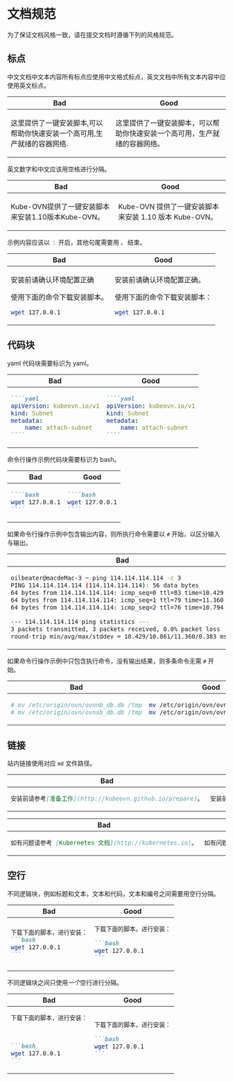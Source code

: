 # 文档规范

为了保证文档风格一致，请在提交文档时遵循下列的风格规范。

## 标点

中文文档中文本内容所有标点应使用中文格式标点，英文文档中所有文本内容中应使用英文标点。

<table>
<thead><tr><th>Bad</th><th>Good</th></tr></thead>
<tbody>
<tr><td>

这里提供了一键安装脚本,可以帮助你快速安装一个高可用,生产就绪的容器网络.

</td><td>

这里提供了一键安装脚本，可以帮助你快速安装一个高可用，生产就绪的容器网络。

</td></tr>
</tbody></table>

英文数字和中文应该用空格进行分隔。

<table>
<thead><tr><th>Bad</th><th>Good</th></tr></thead>
<tbody>
<tr><td>

Kube-OVN提供了一键安装脚本来安装1.10版本Kube-OVN。

</td><td>

Kube-OVN 提供了一键安装脚本来安装 1.10 版本 Kube-OVN。

</td></tr>
</tbody></table>

示例内容应该以 `：` 开启，其他句尾需要用 `。` 结束。

<table>
<thead><tr><th>Bad</th><th>Good</th></tr></thead>
<tbody>
<tr><td>

安装前请确认环境配置正确

使用下面的命令下载安装脚本。

```bash
wget 127.0.0.1
```

</td><td>

安装前请确认环境配置正确。

使用下面的命令下载安装脚本：

```bash
wget 127.0.0.1
```

</td></tr>
</tbody></table>

## 代码块

yaml 代码块需要标识为 yaml。

<table>
<thead><tr><th>Bad</th><th>Good</th></tr></thead>
<tbody>
<tr><td>

`````markdown
````yaml
apiVersion: kubeovn.io/v1
kind: Subnet
metadata:
    name: attach-subnet
````
`````

</td><td>

`````markdown
````yaml
apiVersion: kubeovn.io/v1
kind: Subnet
metadata:
    name: attach-subnet
````
`````

</td></tr>
</tbody></table>

命令行操作示例代码块需要标识为 bash。

<table>
<thead><tr><th>Bad</th><th>Good</th></tr></thead>
<tbody>
<tr><td>

`````markdown
````bash
wget 127.0.0.1
````
`````

</td><td>

`````markdown
````bash
wget 127.0.0.1
````
`````

</td></tr>
</tbody></table>

如果命令行操作示例中包含输出内容，则所执行命令需要以 `#` 开始，以区分输入与输出。

<table>
<thead><tr><th>Bad</th><th>Good</th></tr></thead>
<tbody>
<tr><td>

```bash
oilbeater@macdeMac-3 ~ ping 114.114.114.114 -c 3
PING 114.114.114.114 (114.114.114.114): 56 data bytes
64 bytes from 114.114.114.114: icmp_seq=0 ttl=83 time=10.429 ms
64 bytes from 114.114.114.114: icmp_seq=1 ttl=79 time=11.360 ms
64 bytes from 114.114.114.114: icmp_seq=2 ttl=76 time=10.794 ms

--- 114.114.114.114 ping statistics ---
3 packets transmitted, 3 packets received, 0.0% packet loss
round-trip min/avg/max/stddev = 10.429/10.861/11.360/0.383 ms
```

</td><td>

```bash
# ping 114.114.114.114 -c 3
PING 114.114.114.114 (114.114.114.114): 56 data bytes
64 bytes from 114.114.114.114: icmp_seq=0 ttl=83 time=10.429 ms
64 bytes from 114.114.114.114: icmp_seq=1 ttl=79 time=11.360 ms
64 bytes from 114.114.114.114: icmp_seq=2 ttl=76 time=10.794 ms

--- 114.114.114.114 ping statistics ---
3 packets transmitted, 3 packets received, 0.0% packet loss
round-trip min/avg/max/stddev = 10.429/10.861/11.360/0.383 ms
```

</td></tr>
</tbody></table>

如果命令行操作示例中只包含执行命令，没有输出结果，则多条命令无需 `#` 开始。

<table>
<thead><tr><th>Bad</th><th>Good</th></tr></thead>
<tbody>
<tr><td>

```bash
# mv /etc/origin/ovn/ovnnb_db.db /tmp
# mv /etc/origin/ovn/ovnsb_db.db /tmp
```

</td><td>

```bash
mv /etc/origin/ovn/ovnnb_db.db /tmp
mv /etc/origin/ovn/ovnsb_db.db /tmp
```

</td></tr>
</tbody></table>

## 链接

站内链接使用对应 `md` 文件路径。

<table>
<thead><tr><th>Bad</th><th>Good</th></tr></thead>
<tbody>
<tr><td>

```markdown
安装前请参考[准备工作](http://kubeovn.github.io/prepare)。
```

</td><td>

```markdown
安装前请参考[准备工作](./prepare.md)。
```

</td></tr>
</tbody></table>

<table>
<thead><tr><th>Bad</th><th>Good</th></tr></thead>
<tbody>
<tr><td>

```markdown
如有问题请参考 [Kubernetes 文档](http://kubernetes.io)。
```

</td><td>

```markdown
如有问题请参考 [Kubernetes 文档](http://kubernetes.io){: target="_blank" }。
```

</td></tr>
</tbody></table>

## 空行

不同逻辑块，例如标题和文本，文本和代码，文本和编号之间需要用空行分隔。

<table>
<thead><tr><th>Bad</th><th>Good</th></tr></thead>
<tbody>
<tr><td>

````markdown
下载下面的脚本，进行安装：
```bash
wget 127.0.0.1
```
````

</td><td>

````markdown
下载下面的脚本，进行安装：

```bash
wget 127.0.0.1
```
````

</td></tr>
</tbody></table>

不同逻辑块之间只使用*一个*空行进行分隔。

<table>
<thead><tr><th>Bad</th><th>Good</th></tr></thead>
<tbody>
<tr><td>

````markdown
下载下面的脚本，进行安装：



```bash
wget 127.0.0.1
```
````

</td><td>

````markdown
下载下面的脚本，进行安装：

```bash
wget 127.0.0.1
```
````

</td></tr>
</tbody></table>

